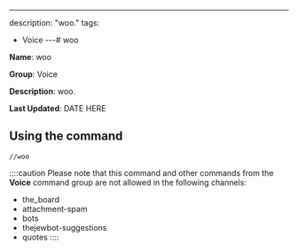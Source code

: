 ---
description: "woo."
tags:
  - Voice
---# woo

**Name**: woo

**Group**: Voice

**Description**: woo.

**Last Updated**: DATE HERE

## Using the command

    //woo

::::caution Please note that this command and other commands from the **Voice** command group are not allowed in the following channels:
- the_board
- attachment-spam
- bots
- thejewbot-suggestions
- quotes
::::